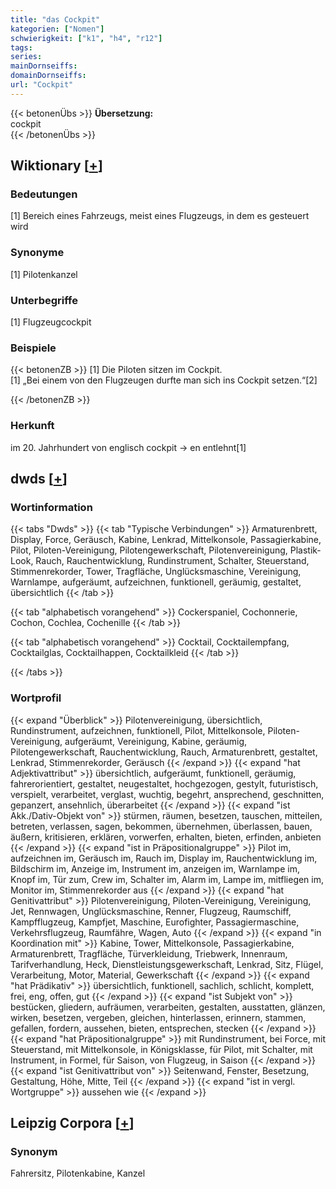 ```yaml
---
title: "das Cockpit"
kategorien: ["Nomen"]
schwierigkeit: ["k1", "h4", "r12"]
tags:
series:
mainDornseiffs:
domainDornseiffs:
url: "Cockpit"
---
```


{{< betonenÜbs >}}
**Übersetzung:**  
cockpit  
{{< /betonenÜbs >}}

## Wiktionary [[+](https://de.wiktionary.org/wiki/Cockpit)]

### Bedeutungen
[1] Bereich eines Fahrzeugs, meist eines Flugzeugs, in dem es gesteuert wird  

### Synonyme
[1] Pilotenkanzel  

### Unterbegriffe
[1] Flugzeugcockpit  

### Beispiele
{{< betonenZB >}}
[1] Die Piloten sitzen im Cockpit.  
[1] „Bei einem von den Flugzeugen durfte man sich ins Cockpit setzen.“[2]  

{{< /betonenZB >}}
### Herkunft
im 20. Jahrhundert von englisch cockpit → en entlehnt[1]  



## dwds [[+](https://www.dwds.de/wb/Cockpit)]

### Wortinformation
{{< tabs "Dwds" >}}
{{< tab "Typische Verbindungen" >}}
Armaturenbrett, Display, Force, Geräusch, Kabine, Lenkrad, Mittelkonsole, Passagierkabine, Pilot, Piloten-Vereinigung, Pilotengewerkschaft, Pilotenvereinigung, Plastik-Look, Rauch, Rauchentwicklung, Rundinstrument, Schalter, Steuerstand, Stimmenrekorder, Tower, Tragfläche, Unglücksmaschine, Vereinigung, Warnlampe, aufgeräumt, aufzeichnen, funktionell, geräumig, gestaltet, übersichtlich
{{< /tab >}}

{{< tab "alphabetisch vorangehend" >}}
Cockerspaniel, Cochonnerie, Cochon, Cochlea, Cochenille
{{< /tab >}}

{{< tab "alphabetisch vorangehend" >}}
Cocktail, Cocktailempfang, Cocktailglas, Cocktailhappen, Cocktailkleid
{{< /tab >}}

{{< /tabs >}}

### Wortprofil
{{< expand "Überblick" >}} Pilotenvereinigung, übersichtlich, Rundinstrument, aufzeichnen, funktionell, Pilot, Mittelkonsole, Piloten-Vereinigung, aufgeräumt, Vereinigung, Kabine, geräumig, Pilotengewerkschaft, Rauchentwicklung, Rauch, Armaturenbrett, gestaltet, Lenkrad, Stimmenrekorder, Geräusch {{< /expand >}}
{{< expand "hat Adjektivattribut" >}} übersichtlich, aufgeräumt, funktionell, geräumig, fahrerorientiert, gestaltet, neugestaltet, hochgezogen, gestylt, futuristisch, verspielt, verarbeitet, verglast, wuchtig, begehrt, ansprechend, geschnitten, gepanzert, ansehnlich, überarbeitet {{< /expand >}}
{{< expand "ist Akk./Dativ-Objekt von" >}} stürmen, räumen, besetzen, tauschen, mitteilen, betreten, verlassen, sagen, bekommen, übernehmen, überlassen, bauen, äußern, kritisieren, erklären, vorwerfen, erhalten, bieten, erfinden, anbieten {{< /expand >}}
{{< expand "ist in Präpositionalgruppe" >}} Pilot im, aufzeichnen im, Geräusch im, Rauch im, Display im, Rauchentwicklung im, Bildschirm im, Anzeige im, Instrument im, anzeigen im, Warnlampe im, Knopf im, Tür zum, Crew im, Schalter im, Alarm im, Lampe im, mitfliegen im, Monitor im, Stimmenrekorder aus {{< /expand >}}
{{< expand "hat Genitivattribut" >}} Pilotenvereinigung, Piloten-Vereinigung, Vereinigung, Jet, Rennwagen, Unglücksmaschine, Renner, Flugzeug, Raumschiff, Kampfflugzeug, Kampfjet, Maschine, Eurofighter, Passagiermaschine, Verkehrsflugzeug, Raumfähre, Wagen, Auto {{< /expand >}}
{{< expand "in Koordination mit" >}} Kabine, Tower, Mittelkonsole, Passagierkabine, Armaturenbrett, Tragfläche, Türverkleidung, Triebwerk, Innenraum, Tarifverhandlung, Heck, Dienstleistungsgewerkschaft, Lenkrad, Sitz, Flügel, Verarbeitung, Motor, Material, Gewerkschaft {{< /expand >}}
{{< expand "hat Prädikativ" >}} übersichtlich, funktionell, sachlich, schlicht, komplett, frei, eng, offen, gut {{< /expand >}}
{{< expand "ist Subjekt von" >}} bestücken, gliedern, aufräumen, verarbeiten, gestalten, ausstatten, glänzen, wirken, besetzen, vergeben, gleichen, hinterlassen, erinnern, stammen, gefallen, fordern, aussehen, bieten, entsprechen, stecken {{< /expand >}}
{{< expand "hat Präpositionalgruppe" >}} mit Rundinstrument, bei Force, mit Steuerstand, mit Mittelkonsole, in Königsklasse, für Pilot, mit Schalter, mit Instrument, in Formel, für Saison, von Flugzeug, in Saison {{< /expand >}}
{{< expand "ist Genitivattribut von" >}} Seitenwand, Fenster, Besetzung, Gestaltung, Höhe, Mitte, Teil {{< /expand >}}
{{< expand "ist in vergl. Wortgruppe" >}} aussehen wie {{< /expand >}}

## Leipzig Corpora [[+](https://corpora.uni-leipzig.de/en/res?word=Cockpit&corpusId=deu_newscrawl-public_2018)]


### Synonym
Fahrersitz, Pilotenkabine, Kanzel

